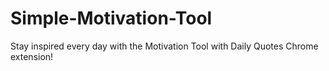 # Simple-Motivation-Tool
Stay inspired every day with the Motivation Tool with Daily Quotes Chrome extension!
